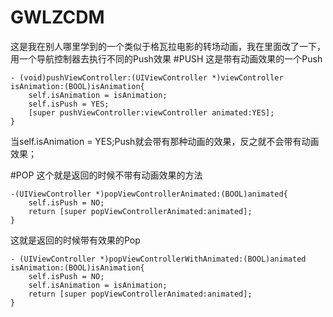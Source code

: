 # GWLZCDM
这是我在别人哪里学到的一个类似于格瓦拉电影的转场动画，我在里面改了一下，用一个导航控制器去执行不同的Push效果
#PUSH
这是带有动画效果的一个Push
```objc
- (void)pushViewController:(UIViewController *)viewController isAnimation:(BOOL)isAnimation{
    self.isAnimation = isAnimation;
    self.isPush = YES;
    [super pushViewController:viewController animated:YES];
}
```
当self.isAnimation = YES;Push就会带有那种动画的效果，反之就不会带有动画效果；



#POP
这个就是返回的时候不带有动画效果的方法
```objc
-(UIViewController *)popViewControllerAnimated:(BOOL)animated{
    self.isPush = NO;
    return [super popViewControllerAnimated:animated];
}
```
这就是返回的时候带有效果的Pop
```objc
- (UIViewController *)popViewControllerWithAnimated:(BOOL)animated isAnimation:(BOOL)isAnimation{
    self.isPush = NO;
    self.isAnimation = isAnimation;
    return [super popViewControllerAnimated:animated];
}
```
